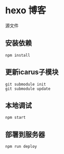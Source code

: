 # hexo 博客

源文件

## 安装依赖

```
npm install
```

## 更新icarus子模块

```
git submodule init
git submodule update
```

## 本地调试

```
npm start
```

## 部署到服务器

```
npm run deploy
```
